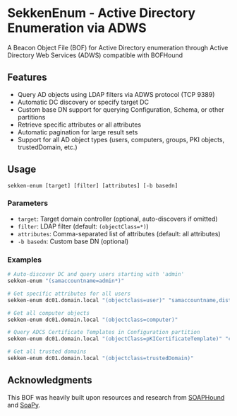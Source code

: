 # SekkenEnum - Active Directory Enumeration via ADWS

A Beacon Object File (BOF) for Active Directory enumeration through Active Directory Web Services (ADWS) compatible with BOFHound

## Features

- Query AD objects using LDAP filters via ADWS protocol (TCP 9389)
- Automatic DC discovery or specify target DC
- Custom base DN support for querying Configuration, Schema, or other partitions
- Retrieve specific attributes or all attributes
- Automatic pagination for large result sets
- Support for all AD object types (users, computers, groups, PKI objects, trustedDomain, etc.)


## Usage

```
sekken-enum [target] [filter] [attributes] [-b basedn]
```

### Parameters

- `target`: Target domain controller (optional, auto-discovers if omitted)
- `filter`: LDAP filter (default: `(objectClass=*)`)
- `attributes`: Comma-separated list of attributes (default: all attributes)
- `-b basedn`: Custom base DN (optional)

### Examples

```bash
# Auto-discover DC and query users starting with 'admin'
sekken-enum "(samaccountname=admin*)"

# Get specific attributes for all users
sekken-enum dc01.domain.local "(objectclass=user)" "samaccountname,distinguishedname,memberof"

# Get all computer objects
sekken-enum dc01.domain.local "(objectclass=computer)"

# Query ADCS Certificate Templates in Configuration partition
sekken-enum dc01.domain.local "(objectClass=pKICertificateTemplate)" "cn,displayname" -b "CN=Configuration,DC=domain,DC=local"

# Get all trusted domains
sekken-enum dc01.domain.local "(objectclass=trustedDomain)"
```

## Acknowledgments

This BOF was heavily built upon resources and research from [SOAPHound](https://github.com/FalconForceTeam/SOAPHound) and [SoaPy](https://github.com/xforcered/SoaPy).
